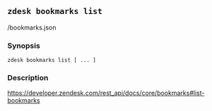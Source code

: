 ## `zdesk bookmarks list`

/bookmarks.json

### Synopsis

    zdesk bookmarks list [ ... ]

### Description

https://developer.zendesk.com/rest_api/docs/core/bookmarks#list-bookmarks

